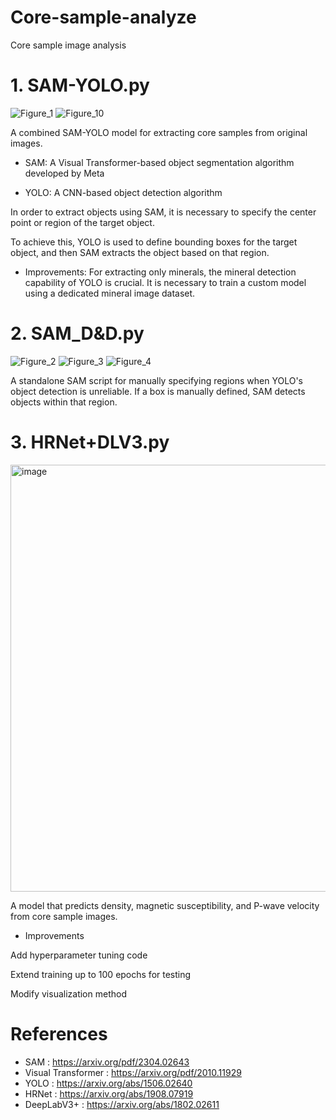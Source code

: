 # Core-sample-analyze
Core sample image analysis

# 1. SAM-YOLO.py
   ![Figure_1](https://github.com/user-attachments/assets/098c056b-7e4e-4444-a26e-0f59639392ac)
   ![Figure_10](https://github.com/user-attachments/assets/eb058e45-ad85-4a06-ae38-839c2fe6abba)

A combined SAM-YOLO model for extracting core samples from original images.

- SAM: A Visual Transformer-based object segmentation algorithm developed by Meta

- YOLO: A CNN-based object detection algorithm

In order to extract objects using SAM, it is necessary to specify the center point or region of the target object.

To achieve this, YOLO is used to define bounding boxes for the target object, and then SAM extracts the object based on that region.

- Improvements: For extracting only minerals, the mineral detection capability of YOLO is crucial. It is necessary to train a custom model using a dedicated mineral image dataset.

# 2. SAM_D&D.py

![Figure_2](https://github.com/user-attachments/assets/5641c6ec-6b12-4749-aa91-9a40e07d8856)
![Figure_3](https://github.com/user-attachments/assets/893749ea-17e6-40ee-bd5d-42b1a58350d1)
![Figure_4](https://github.com/user-attachments/assets/f701825d-3a12-4359-8033-feeabdaa2f7c)

A standalone SAM script for manually specifying regions when YOLO's object detection is unreliable.
If a box is manually defined, SAM detects objects within that region.

# 3. HRNet+DLV3.py

<img width="1727" height="683" alt="image" src="https://github.com/user-attachments/assets/6399024b-9afe-4c40-8506-c295c067cc9d" />

A model that predicts density, magnetic susceptibility, and P-wave velocity from core sample images.

- Improvements

Add hyperparameter tuning code

Extend training up to 100 epochs for testing

Modify visualization method

# References
* SAM : https://arxiv.org/pdf/2304.02643
* Visual Transformer : https://arxiv.org/pdf/2010.11929
* YOLO : https://arxiv.org/abs/1506.02640
* HRNet : https://arxiv.org/abs/1908.07919
* DeepLabV3+ : https://arxiv.org/abs/1802.02611
